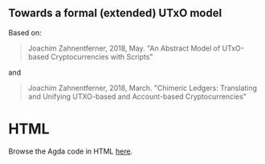 ## Towards a formal (extended) UTxO model

Based on:
> Joachim Zahnentferner, 2018, May.
> "An Abstract Model of UTxO-based Cryptocurrencies with Scripts"

and
> Joachim Zahnentferner, 2018, March.
> "Chimeric Ledgers: Translating and Unifying UTXO-based and Account-based Cryptocurrencies"

# HTML
Browse the Agda code in HTML [here](http://omelkonian.github.io/formal-utxo).
